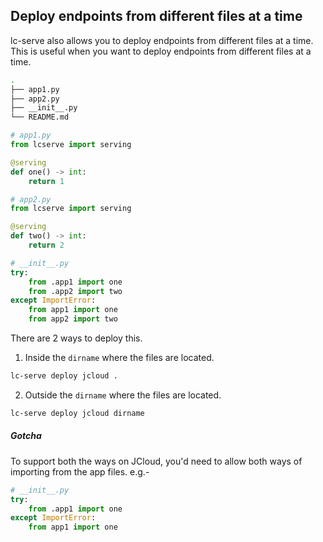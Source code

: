 ## Deploy endpoints from different files at a time

lc-serve also allows you to deploy endpoints from different files at a time. This is useful when you want to deploy endpoints from different files at a time.

```bash
.
├── app1.py
├── app2.py
├── __init__.py
└── README.md
```

```python
# app1.py
from lcserve import serving

@serving
def one() -> int:
    return 1
```


```python
# app2.py
from lcserve import serving

@serving
def two() -> int:
    return 2

```

```python
# __init__.py
try:
    from .app1 import one
    from .app2 import two
except ImportError:
    from app1 import one
    from app2 import two
```

There are 2 ways to deploy this.

1. Inside the `dirname` where the files are located.

```bash
lc-serve deploy jcloud .
```

2. Outside the `dirname` where the files are located.

```bash
lc-serve deploy jcloud dirname
```


##### Gotcha

To support both the ways on JCloud, you'd need to allow both ways of importing from the app files. e.g.-

```python
# __init__.py
try:
    from .app1 import one
except ImportError:
    from app1 import one
```

